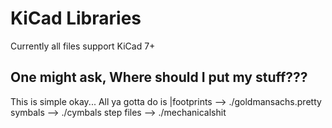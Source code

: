 # KiCad Libraries
Currently all files support KiCad 7+

## One might ask, Where should I put my stuff???

This is simple okay... All ya gotta do is 
|footprints --> ./goldmansachs.pretty
symbals    --> ./cymbals
step files --> ./mechanicalshit
